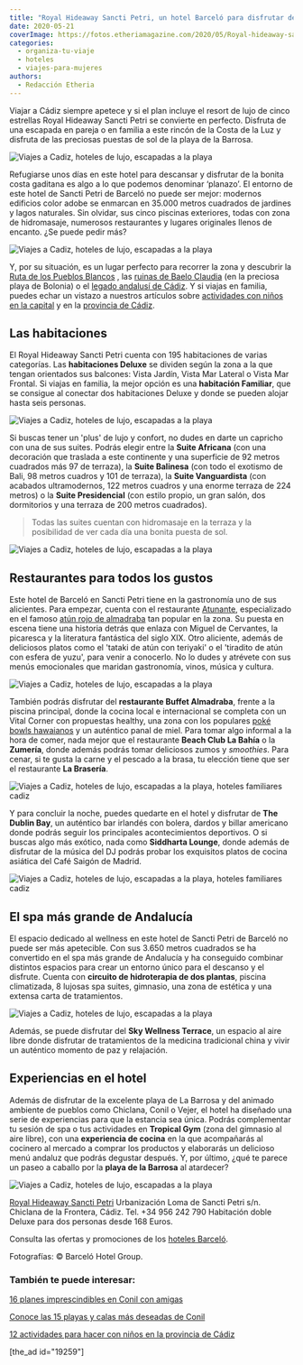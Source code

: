 ```yaml
---
title: "Royal Hideaway Sancti Petri, un hotel Barceló para disfrutar de la Costa de la Luz"
date: 2020-05-21
coverImage: https://fotos.etheriamagazine.com/2020/05/Royal-hideaway-sancti-petri-piscinas.jpg
categories: 
  - organiza-tu-viaje
  - hoteles
  - viajes-para-mujeres
authors: 
  - Redacción Etheria
---
```


Viajar a Cádiz siempre apetece y si el plan incluye el resort de lujo de cinco estrellas Royal Hideaway Sancti Petri se convierte en perfecto. Disfruta de una escapada en pareja o en familia a este rincón de la Costa de la Luz y disfruta de las preciosas puestas de sol de la playa de la Barrosa.

![Viajes a Cadiz, hoteles de lujo, escapadas a la playa](https://fotos.etheriamagazine.com/2020/05/Royal-hideaway-sancti-petri-piscinas.jpg "Panorámica del hotel.")

Refugiarse unos días en este hotel para descansar y disfrutar de la bonita costa 
gaditana es algo a lo que podemos denominar ‘planazo’. El entorno de este hotel de 
Sancti Petri de Barceló no puede ser mejor: modernos edificios color adobe se enmarcan 
en 35.000 metros cuadrados de jardines y lagos naturales. Sin olvidar, sus cinco 
piscinas exteriores, todas con zona de hidromasaje, numerosos restaurantes y lugares 
originales llenos de encanto. ¿Se puede pedir más? 

![Viajes a Cadiz, hoteles de lujo, escapadas a la playa](https://fotos.etheriamagazine.com/2020/05/Royal-hideaway-sancti-petri-siddharta.jpg "Siddharta Lounge, un original espacio en el hotel.")

Y, por su situación, es un lugar perfecto para recorrer la zona y descubrir la [Ruta de 
los Pueblos 
Blancos](https://etheriamagazine.com/2018/11/02/ruta-por-los-pueblos-blancos-de-cadiz/) 
, las [ruinas de Baelo 
Claudia](https://etheriamagazine.com/2019/08/22/guia-que-ver-ruinas-romanas-baelo-claudia-playa-bolonia/) 
(en la preciosa playa de Bolonia) o el [legado andalusí de 
Cádiz](https://etheriamagazine.com/2019/05/20/viajar-con-amigas-que-hacer-en-cadiz/). Y 
si viajas en familia, puedes echar un vistazo a nuestros artículos sobre [actividades 
con niños en la 
capital](https://etheriamagazine.com/2019/10/17/10-planes-con-ninos-en-cadiz-capital/) y 
en la [provincia de 
Cádiz](https://etheriamagazine.com/2020/03/12/12-actividades-familiares-para-viajes-con-ninos-en-cadiz/). 

## Las habitaciones

El Royal Hideaway Sancti Petri cuenta con 195 habitaciones de varias categorías. Las 
**habitaciones Deluxe** se dividen según la zona a la que tengan orientados sus 
balcones: Vista Jardín, Vista Mar Lateral o Vista Mar Frontal. Si viajas en familia, la 
mejor opción es una **habitación Familiar**, que se consigue al conectar dos 
habitaciones Deluxe y donde se pueden alojar hasta seis personas. 

![Viajes a Cadiz, hoteles de lujo, escapadas a la playa](https://fotos.etheriamagazine.com/2020/05/Royal-hideaway-sacti-petri-habitacion-lateral-vista-mar.jpg "Habitación Deluxe Vista Mar Lateral.")

Si buscas tener un 'plus' de lujo y confort, no dudes en darte un capricho con una de 
sus suites. Podrás elegir entre la **Suite Africana** (con una decoración que traslada a 
este continente y una superficie de 92 metros cuadrados más 97 de terraza), la **Suite 
Balinesa** (con todo el exotismo de Bali, 98 metros cuadros y 101 de terraza), la 
**Suite Vanguardista** (con acabados ultramodernos, 122 metros cuadros y una enorme 
terraza de 224 metros) o la **Suite Presidencial** (con estilo propio, un gran salón, 
dos dormitorios y una terraza de 200 metros cuadrados). 

> Todas las suites cuentan con hidromasaje en la terraza y la posibilidad de ver cada día 
> una bonita puesta de sol. 

![Viajes a Cadiz, hoteles de lujo, escapadas a la playa](https://fotos.etheriamagazine.com/2020/05/Royal-hideaway-sacti-petri-suite-presidencial.jpg "Terraza de la Suite Presidencial.")

## Restaurantes para todos los gustos

Este hotel de Barceló en Sancti Petri tiene en la gastronomía uno de sus alicientes. 
Para empezar, cuenta con el restaurante [Atunante](http://atunante.com), especializado 
en el famoso [atún rojo de 
almadraba](https://etheriamagazine.com/2018/06/12/ruta-del-atun-rojo-en-cadiz/) tan 
popular en la zona. Su puesta en escena tiene una historia detrás que enlaza con Miguel 
de Cervantes, la picaresca y la literatura fantástica del siglo XIX. Otro aliciente, 
además de deliciosos platos como el 'tataki de atún con teriyaki' o el 'tiradito de atún 
con esfera de yuzu', para venir a conocerlo. No lo dudes y atrévete con sus menús 
emocionales que maridan gastronomía, vinos, música y cultura. 

![Viajes a Cadiz, hoteles de lujo, escapadas a la playa](https://fotos.etheriamagazine.com/2020/05/Royal-hideaway-restaurante-atunante.jpg "Restaurante Atunante.")

También podrás disfrutar del **restaurante Buffet Almadraba**, frente a la piscina 
principal, donde la cocina local e internacional se completa con un Vital Corner con 
propuestas healthy, una zona con los populares [poké bowls 
hawaianos](https://etheriamagazine.com/2020/01/14/cena-con-amigas-en-un-restaurante-hawaiano-de-madrid-ohana-poke-house/) 
y un auténtico panal de miel. Para tomar algo informal a la hora de comer, nada mejor 
que el restaurante **Beach Club La Bahía** o la **Zumería**, donde además podrás tomar 
deliciosos zumos y _smoothies_. Para cenar, si te gusta la carne y el pescado a la 
brasa, tu elección tiene que ser el restaurante **La Brasería**. 

![Viajes a Cadiz, hoteles de lujo, escapadas a la playa, hoteles familiares cadiz](https://fotos.etheriamagazine.com/2020/05/Royal-hideaway-sancti-petri-terraza-piscina.jpg "Restaurante Beach Club La Bahía.")

Y para concluir la noche, puedes quedarte en el hotel y disfrutar de **The Dublin Bay**, 
un auténtico bar irlandés con bolera, dardos y billar americano donde podrás seguir los 
principales acontecimientos deportivos. O si buscas algo más exótico, nada como 
**Siddharta Lounge**, donde además de disfrutar de la música del DJ podrás probar los 
exquisitos platos de cocina asiática del Café Saigón de Madrid. 

![Viajes a Cadiz, hoteles de lujo, escapadas a la playa, hoteles familiares cadiz](https://fotos.etheriamagazine.com/2020/05/Royal-hideaway-sancti-petri-bolera.jpg "Pub The Dublin Bay.")

## El spa más grande de Andalucía

El espacio dedicado al wellness en este hotel de Sancti Petri de Barceló no puede ser 
más apetecible. Con sus 3.650 metros cuadrados se ha convertido en el spa más grande de 
Andalucía y ha conseguido combinar distintos espacios para crear un entorno único para 
el descanso y el disfrute. Cuenta con **circuito de hidroterapia de dos plantas**, 
piscina climatizada, 8 lujosas spa suites, gimnasio, una zona de estética y una extensa 
carta de tratamientos. 

![Viajes a Cadiz, hoteles de lujo, escapadas a la playa](https://fotos.etheriamagazine.com/2020/05/Royal-hideaway-sancti-petri-spa.jpg "Circuito de hidroterapia del spa del Royal Hideaway Sancti Petri.")

Además, se puede disfrutar del **Sky Wellness Terrace**, un espacio al aire libre donde 
disfrutar de tratamientos de la medicina tradicional china y vivir un auténtico momento 
de paz y relajación. 

## Experiencias en el hotel

Además de disfrutar de la excelente playa de La Barrosa y del animado ambiente de 
pueblos como Chiclana, Conil o Vejer, el hotel ha diseñado una serie de experiencias 
para que la estancia sea única. Podrás complementar tu sesión de spa o tus actividades 
en **Tropical Gym** (zona del gimnasio al aire libre), con una **experiencia de cocina** 
en la que acompañarás al cocinero al mercado a comprar los productos y elaborarás un 
delicioso menú andaluz que podrás degustar después. Y, por último, ¿qué te parece un 
paseo a caballo por la **playa de la Barrosa** al atardecer? 

![Viajes a Cadiz, hoteles de lujo, escapadas a la playa](https://fotos.etheriamagazine.com/2020/05/Royal-hideaway-sancti-petri-masaje.jpg "Masaje en la Sky Wellness Terrace.")

[Royal Hideaway Sancti 
Petri](https://www.barcelo.com/es-es/royal-hideaway-sancti-petri/) Urbanización Loma de 
Sancti Petri s/n. Chiclana de la Frontera, Cádiz. Tel. +34 956 242 790 Habitación doble 
Deluxe para dos personas desde 168 Euros. 

Consulta las ofertas y promociones de los [hoteles 
Barceló](https://clk.tradedoubler.com/click?p=269827&a=3132464). 

Fotografías: © Barceló Hotel Group. 

### También te puede interesar:

[16 planes imprescindibles en Conil con 
amigas](https://etheriamagazine.com/2021/07/05/los-mejores-planes-en-conil-con-amigas/) 

[Conoce las 15 playas y calas más deseadas de 
Conil](https://etheriamagazine.com/2021/02/05/mejores-playas-y-calas-de-conil-de-la-frontera/) 

[12 actividades para hacer con niños en la provincia de 
Cádiz](https://etheriamagazine.com/2020/03/12/12-actividades-familiares-para-viajes-con-ninos-en-cadiz/) 

\[the\_ad id="19259"\]
